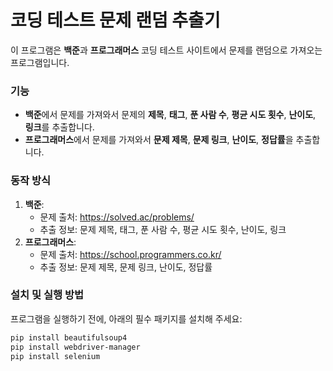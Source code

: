 # 코딩 테스트 문제 랜덤 추출기

이 프로그램은 **백준**과 **프로그래머스** 코딩 테스트 사이트에서 문제를 랜덤으로 가져오는 프로그램입니다. 

### 기능
- **백준**에서 문제를 가져와서 문제의 **제목**, **태그**, **푼 사람 수**, **평균 시도 횟수**, **난이도**, **링크**를 추출합니다.
- **프로그래머스**에서 문제를 가져와서 **문제 제목**, **문제 링크**, **난이도**, **정답률**을 추출합니다.

### 동작 방식
1. **백준**: 
   - 문제 출처: https://solved.ac/problems/
   - 추출 정보: 문제 제목, 태그, 푼 사람 수, 평균 시도 횟수, 난이도, 링크
2. **프로그래머스**:
   - 문제 출처: https://school.programmers.co.kr/
   - 추출 정보: 문제 제목, 문제 링크, 난이도, 정답률

### 설치 및 실행 방법

프로그램을 실행하기 전에, 아래의 필수 패키지를 설치해 주세요:

```bash
pip install beautifulsoup4
pip install webdriver-manager
pip install selenium
